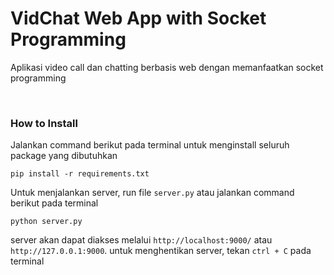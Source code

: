 # VidChat Web App with Socket Programming

Aplikasi video call dan chatting berbasis web dengan memanfaatkan socket programming

<br>

### How to Install

Jalankan command berikut pada terminal untuk menginstall seluruh package yang dibutuhkan

```
pip install -r requirements.txt
```

Untuk menjalankan server, run file `server.py` atau jalankan command berikut pada terminal

```
python server.py
```

server akan dapat diakses melalui ``http://localhost:9000/`` atau ``http://127.0.0.1:9000``. untuk menghentikan server, tekan ``ctrl + C`` pada terminal
